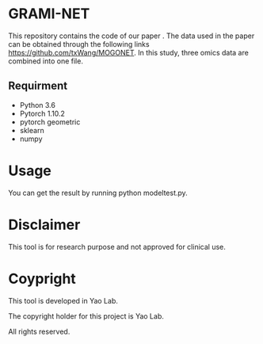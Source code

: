 # GRAMI-NET

This repository contains the code of our paper . The data used in the paper can be obtained through the following links https://github.com/txWang/MOGONET. In this study, three omics data are combined into one file.

## Requirment

- Python 3.6
- Pytorch 1.10.2
- pytorch geometric
- sklearn
- numpy

# Usage

You can get the result by running python modeltest.py.

# Disclaimer

This tool is for research purpose and not approved for clinical use.

# Coypright

This tool is developed in Yao Lab.

The copyright holder for this project is Yao Lab.

All rights reserved.
